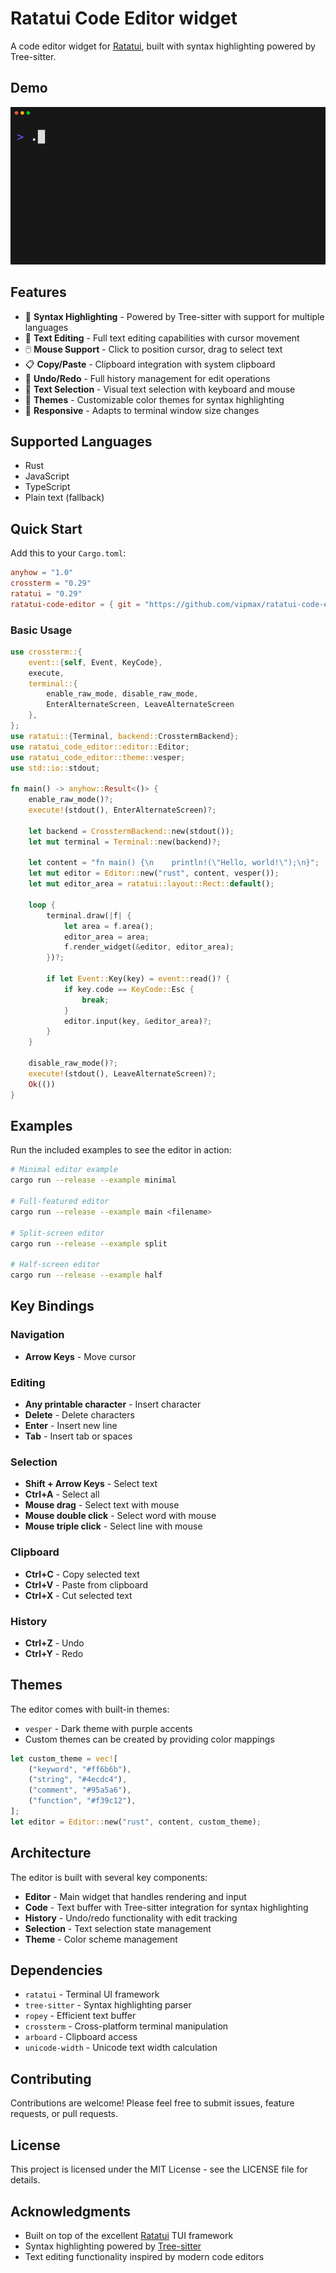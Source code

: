 # Ratatui Code Editor widget

A code editor widget for [Ratatui](https://github.com/ratatui/ratatui), built with syntax highlighting powered by Tree-sitter.

## Demo

![basic usage](demo.gif)


## Features

- 🎨 **Syntax Highlighting** - Powered by Tree-sitter with support for multiple languages
- 📝 **Text Editing** - Full text editing capabilities with cursor movement
- 🖱️ **Mouse Support** - Click to position cursor, drag to select text
- 📋 **Copy/Paste** - Clipboard integration with system clipboard
- 🔄 **Undo/Redo** - Full history management for edit operations
- 🎯 **Text Selection** - Visual text selection with keyboard and mouse
- 🌈 **Themes** - Customizable color themes for syntax highlighting
- 📱 **Responsive** - Adapts to terminal window size changes

## Supported Languages

- Rust
- JavaScript
- TypeScript
- Plain text (fallback)

## Quick Start

Add this to your `Cargo.toml`:

```toml
anyhow = "1.0"
crossterm = "0.29"
ratatui = "0.29"
ratatui-code-editor = { git = "https://github.com/vipmax/ratatui-code-editor" }
```

### Basic Usage

```rust
use crossterm::{
    event::{self, Event, KeyCode},
    execute,
    terminal::{
        enable_raw_mode, disable_raw_mode, 
        EnterAlternateScreen, LeaveAlternateScreen
    },
};
use ratatui::{Terminal, backend::CrosstermBackend};
use ratatui_code_editor::editor::Editor;
use ratatui_code_editor::theme::vesper;
use std::io::stdout;

fn main() -> anyhow::Result<()> {
    enable_raw_mode()?;
    execute!(stdout(), EnterAlternateScreen)?;
    
    let backend = CrosstermBackend::new(stdout());
    let mut terminal = Terminal::new(backend)?;
    
    let content = "fn main() {\n    println!(\"Hello, world!\");\n}";
    let mut editor = Editor::new("rust", content, vesper());
    let mut editor_area = ratatui::layout::Rect::default();
    
    loop {
        terminal.draw(|f| {
            let area = f.area();
            editor_area = area;
            f.render_widget(&editor, editor_area);
        })?;
        
        if let Event::Key(key) = event::read()? {
            if key.code == KeyCode::Esc {
                break;
            }
            editor.input(key, &editor_area)?;
        }
    }
    
    disable_raw_mode()?;
    execute!(stdout(), LeaveAlternateScreen)?;
    Ok(())
}
```

## Examples

Run the included examples to see the editor in action:

```bash
# Minimal editor example
cargo run --release --example minimal

# Full-featured editor
cargo run --release --example main <filename>

# Split-screen editor
cargo run --release --example split

# Half-screen editor
cargo run --release --example half
```

## Key Bindings

### Navigation
- **Arrow Keys** - Move cursor

### Editing
- **Any printable character** - Insert character
- **Delete** - Delete characters
- **Enter** - Insert new line
- **Tab** - Insert tab or spaces

### Selection
- **Shift + Arrow Keys** - Select text
- **Ctrl+A** - Select all
- **Mouse drag** - Select text with mouse
- **Mouse double click** - Select word with mouse
- **Mouse triple click** - Select line with mouse

### Clipboard
- **Ctrl+C** - Copy selected text
- **Ctrl+V** - Paste from clipboard
- **Ctrl+X** - Cut selected text

### History
- **Ctrl+Z** - Undo
- **Ctrl+Y** - Redo

## Themes

The editor comes with built-in themes:

- `vesper` - Dark theme with purple accents
- Custom themes can be created by providing color mappings

```rust
let custom_theme = vec![
    ("keyword", "#ff6b6b"),
    ("string", "#4ecdc4"),
    ("comment", "#95a5a6"),
    ("function", "#f39c12"),
];
let editor = Editor::new("rust", content, custom_theme);
```

## Architecture

The editor is built with several key components:

- **Editor** - Main widget that handles rendering and input
- **Code** - Text buffer with Tree-sitter integration for syntax highlighting
- **History** - Undo/redo functionality with edit tracking
- **Selection** - Text selection state management
- **Theme** - Color scheme management

## Dependencies

- `ratatui` - Terminal UI framework
- `tree-sitter` - Syntax highlighting parser
- `ropey` - Efficient text buffer
- `crossterm` - Cross-platform terminal manipulation
- `arboard` - Clipboard access
- `unicode-width` - Unicode text width calculation

## Contributing

Contributions are welcome! Please feel free to submit issues, feature requests, or pull requests.

## License

This project is licensed under the MIT License - see the LICENSE file for details.

## Acknowledgments

- Built on top of the excellent [Ratatui](https://github.com/ratatui/ratatui) TUI framework
- Syntax highlighting powered by [Tree-sitter](https://tree-sitter.github.io/)
- Text editing functionality inspired by modern code editors